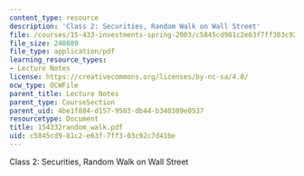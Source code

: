 ```yaml
---
content_type: resource
description: 'Class 2: Securities, Random Walk on Wall Street'
file: /courses/15-433-investments-spring-2003/c5845cd981c2e63f7ff303c92c7d41be_154332random_walk.pdf
file_size: 240889
file_type: application/pdf
learning_resource_types:
- Lecture Notes
license: https://creativecommons.org/licenses/by-nc-sa/4.0/
ocw_type: OCWFile
parent_title: Lecture Notes
parent_type: CourseSection
parent_uid: 4be1f884-d157-9503-db44-b340309e0537
resourcetype: Document
title: 154332random_walk.pdf
uid: c5845cd9-81c2-e63f-7ff3-03c92c7d41be
---
```

Class 2: Securities, Random Walk on Wall Street